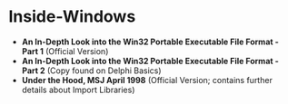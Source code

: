 # Inside-Windows

* **An In-Depth Look into the Win32 Portable Executable File Format - Part 1** (Official Version)
* **An In-Depth Look into the Win32 Portable Executable File Format - Part 2** (Copy found on Delphi Basics)
* **Under the Hood, MSJ April 1998** (Official Version; contains further details about Import Libraries) 
